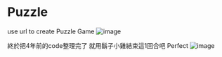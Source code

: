 # Puzzle

use url to create Puzzle Game
![image](https://lh3.googleusercontent.com/PkZMuHwIr1VHwRtGew_cmmTggn-lUnULt45va6gJKo39DXSS-9Urnm138jHZefHMk5LCFH_gO4Urcd_d3nATcreqTyS3ZhLUylr37sZtYFLH18eEGPDmKK5NbSuJWfdBmSb9mimaikX0uWBPhwN9xd7sqGYhA1N0Frlp6N_HT5enJ9n0PQV0pttb5siwhlkVPGHGvDsdNtMi0DOXNarBVzOcPcr30jd07urUArdlZE78nw-2-5mJWrfj952Bpa-zNDrWRIQcCURM_f4msv1lrfWk2SjczuMmL54cNen_hlzKGhc_XrUc0_8znN0SBMFM9QvjEOx2dzk4biwZi8PuUijoequgXJt35NxYqNtwr2CHmZO1xmm04cmEbplXwk9ZyFu8LFlWDJs3w5hEtY8767udKp-8sCsihlmhhYznau6qgtBcFbDTfEwH41hJyBJDc0hrk9n36so5ou4xqlm09mm-9VYxEaYRjl6wMdciYJ4-fsXAuZ5fK2H_z2g9eTe1xQ35ecdYxsGemsvpNFZiigDu3-3k4XhfILDt2UaSRrYcxq2KmYvvaicPSAswE-WRGA2S-3P7oca6P410SRBPRGjqwe_FlU94_HjFnDaR-UasFbloKevlij-vaT9vQC4C3yi0gPix9i8B6rRKmLbGhdQJrfuShws-CQ=w884-h453-no)

終於把4年前的code整理完了 
就用鬍子小雞結束這1回合吧 Perfect
![image](https://lh3.googleusercontent.com/pw/AM-JKLV-KitL-OAxapRD8bfJ63k7pETi4l_dd9D2UMUDFeBWjmnAecB8Nm-agw50A57eWvcaJX0xBb_RAW-zHHFZcbTcu7lXOyUqsIAV_PYjcj11Ts7ms5qTfxgUPGN7lbxs9QHwOKskUVPufpLRoIEQ7LeKqA=w658-h409-no?authuser=0)

